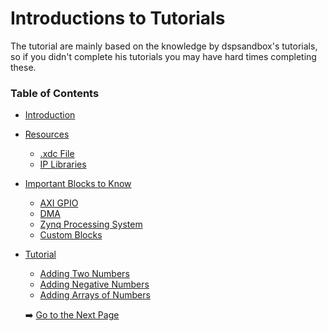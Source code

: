  # Introductions to Tutorials

The tutorial are mainly based on the knowledge by dspsandbox's tutorials, so if you didn't complete his tutorials you may have hard times completing these.



### Table of Contents

- [Introduction](introduction.md)
- [Resources](resources.md)
  - [.xdc File](resources.md#the-xdc-file)
  - [IP Libraries](resources.md#the-ip-libraries)
- [Important Blocks to Know](important-blocks-to-know.md)
  - [AXI GPIO](/wiki/important-blocks-to-know.md#axi-gpio)
  - [DMA](/wiki/important-blocks-to-know.md#dma)
  - [Zynq Processing System](/wiki/important-blocks-to-know.md#zynq-processing-system) 
  - [Custom Blocks](important-blocks-to-know.md#custom-blocks)
- [Tutorial](/tutorials/Introduction-to-tutorials.md)
  - [Adding Two Numbers](/tutorials/adding-two-numbers.md)
  - [Adding Negative Numbers](/tutorials/adding-two-numbers.md#adding-negative-numbers)
  - [Adding Arrays of Numbers](/tutorials/adding-arrays.md)

  ➡️ [Go to the Next Page](/wiki/adding-two-numbers.md)
